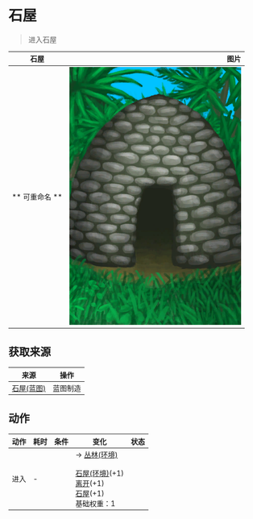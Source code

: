 # 石屋  
> 进入石屋  
  
  石屋  |   图片   
 ----  |  ----:   
 ** 可重命名 **  |  ![](Sprite/StoneHut.png)   
  
## 获取来源  
来源  |  操作  
----  |  ----  
[石屋(蓝图)](Bp_StoneHut.md)  |  蓝图制造  
## 动作  
动作  |  耗时  |  条件  |  变化  |  状态  
----  |  ----  |  ----  |  ----  |  ----  
进入<br>  |  -  |    |  → [丛林(环境)](Env_Jungle.md)<br><br>[石屋(环境)](Env_StoneHut.md)(+1)<br>[离开](StoneHutExit.md)(+1)<br>[石屋](StoneHut.md)(+1)<br>基础权重：1<br>  |    
